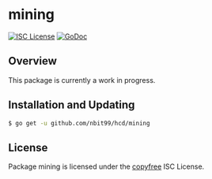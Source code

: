 mining
======

[![ISC License](http://img.shields.io/badge/license-ISC-blue.svg)](http://copyfree.org)
[![GoDoc](https://img.shields.io/badge/godoc-reference-blue.svg)](http://godoc.org/github.com/nbit99/hcd/mining)

## Overview

This package is currently a work in progress.

## Installation and Updating

```bash
$ go get -u github.com/nbit99/hcd/mining
```

## License

Package mining is licensed under the [copyfree](http://copyfree.org) ISC
License.

